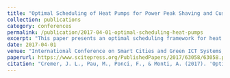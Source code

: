 ```yaml
---
title: "Optimal Scheduling of Heat Pumps for Power Peak Shaving and Customers’ Thermal Comfort"
collection: publications
category: conferences
permalink: /publication/2017-04-01-optimal-scheduling-heat-pumps
excerpt: "This paper presents an optimal scheduling framework for heat pumps aimed at peak shaving while maintaining customers’ thermal comfort. The approach balances energy efficiency and user satisfaction."
date: 2017-04-01
venue: "International Conference on Smart Cities and Green ICT Systems, Portugal"
paperurl: https://www.scitepress.org/PublishedPapers/2017/63058/63058.pdf
citation: "Cremer, J. L., Pau, M., Ponci, F., & Monti, A. (2017). 'Optimal Scheduling of Heat Pumps for Power Peak Shaving and Customers’ Thermal Comfort.' International Conference on Smart Cities and Green ICT Systems, Portugal, 23-34."
---
```

